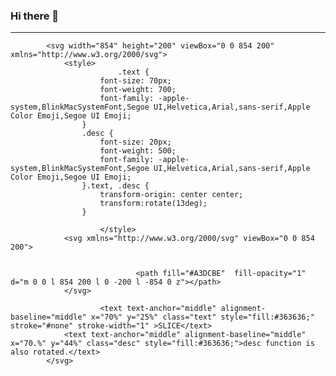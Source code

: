 ### Hi there 👋

***
            <svg width="854" height="200" viewBox="0 0 854 200" xmlns="http://www.w3.org/2000/svg">
                <style>
                            .text {
						font-size: 70px;
						font-weight: 700;
						font-family: -apple-system,BlinkMacSystemFont,Segoe UI,Helvetica,Arial,sans-serif,Apple Color Emoji,Segoe UI Emoji;
					}
					.desc {
						font-size: 20px;
						font-weight: 500;
						font-family: -apple-system,BlinkMacSystemFont,Segoe UI,Helvetica,Arial,sans-serif,Apple Color Emoji,Segoe UI Emoji;
					}.text, .desc {
						transform-origin: center center;
						transform:rotate(13deg);
					}
                            
                        </style>
                <svg xmlns="http://www.w3.org/2000/svg" viewBox="0 0 854 200">
                    
                                
                                <path fill="#A3DCBE"  fill-opacity="1" d="m 0 0 l 854 200 l 0 -200 l -854 0 z"></path>
                </svg>
                
                        <text text-anchor="middle" alignment-baseline="middle" x="70%" y="25%" class="text" style="fill:#363636;" stroke="#none" stroke-width="1" >SLICE</text>
                <text text-anchor="middle" alignment-baseline="middle" x="70.%" y="44%" class="desc" style="fill:#363636;">desc function is also rotated.</text> 
            </svg>
        
